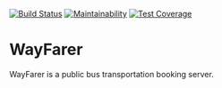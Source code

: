 [![Build Status](https://travis-ci.com/hadeoh/WayFarer.svg?branch=develop)](https://travis-ci.com/hadeoh/WayFarer)  [![Maintainability](https://api.codeclimate.com/v1/badges/f854c4402c2f97b0c469/maintainability)](https://codeclimate.com/github/hadeoh/WayFarer/maintainability)  [![Test Coverage](https://api.codeclimate.com/v1/badges/f854c4402c2f97b0c469/test_coverage)](https://codeclimate.com/github/hadeoh/WayFarer/test_coverage)
# WayFarer
WayFarer is a public bus transportation booking server.
